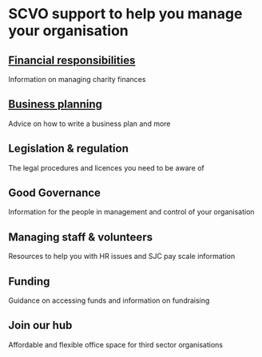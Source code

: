 # SCVO support to help you manage your organisation
## [Financial responsibilities](finance-business-management.md)
Information on managing charity finances
## [Business planning](business-planning.md)
Advice on how to write a business plan and more
## Legislation & regulation
The legal procedures and licences you need to be aware of
## Good Governance
Information for the people in management and control of your organisation
## Managing staff & volunteers
Resources to help you with HR issues and SJC pay scale information
## Funding
Guidance on accessing funds and information on fundraising
## Join our hub
Affordable and flexible office space for third sector organisations
